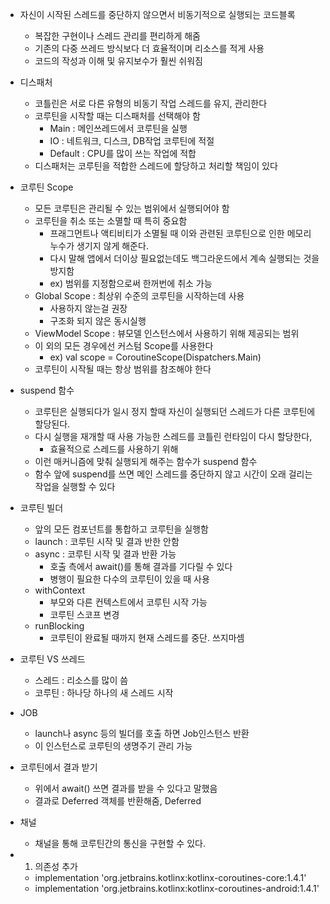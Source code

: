 - 자신이 시작된 스레드를 중단하지 않으면서 비동기적으로 실행되는 코드블록
	- 복잡한 구현이나 스레드 관리를 편리하게 해줌
	- 기존의 다중 쓰레드 방식보다 더 효율적이며 리소스를 적게 사용
	- 코드의 작성과 이해 및 유지보수가 훨씬 쉬워짐


- 디스패처
	- 코틀린은 서로 다른 유형의 비동기 작업 스레드를 유지, 관리한다
	- 코루틴을 시작할 때는 디스패처를 선택해야 함
		- Main : 메인쓰레드에서 코루틴을 실행
		- IO : 네트워크, 디스크, DB작업 코루틴에 적절
		- Default : CPU를 많이 쓰는 작업에 적합
	- 디스패처는 코루틴을 적합한 스레드에 할당하고 처리할 책임이 있다

- 코루틴 Scope
	- 모든 코루틴은 관리될 수 있는 범위에서 실행되어야 함
	- 코루틴을 취소 또는 소멸할 때 특히 중요함
		- 프래그먼트나 액티비티가 소멸될 때 이와 관련된 코루틴으로 인한 메모리 누수가 생기지 않게 해준다.
		- 다시 말해 앱에서 더이상 필요없는데도 백그라운드에서 계속 실행되는 것을 방지함
		- ex) 범위를 지정함으로써 한꺼번에 취소 가능
	- Global Scope : 최상위 수준의 코루틴을 시작하는데 사용
		- 사용하지 않는걸 권장
		- 구조화 되지 않은 동시실행
	- ViewModel Scope : 뷰모델 인스턴스에서 사용하기 위해 제공되는 범위
	- 이 외의 모든 경우에선 커스텀 Scope를 사용한다
		- ex) val scope = CoroutineScope(Dispatchers.Main)
	- 코루틴이 시작될 때는 항상 범위를 참조해야 한다

- suspend 함수
	- 코루틴은 실행되다가 일시 정지 할때 자신이 실행되던 스레드가 다른 코루틴에 할당된다.
	- 다시 실행을 재개할 때 사용 가능한 스레드를 코틀린 런타임이 다시 할당한다,
		- 효율적으로 스레드를 사용하기 위해
	- 이런 매커니즘에 맞춰 실행되게 해주는 함수가 suspend 함수
	- 함수 앞에 suspend를 쓰면 메인 스레드를 중단하지 않고 시간이 오래 걸리는 작업을 실행할 수 있다


- 코루틴 빌더
	- 앞의 모든 컴포넌트를 통합하고 코루틴을 실행함
	- launch : 코루틴 시작 및 결과 반한 안함
	- async : 코루틴 시작 및 결과 반환 가능
		- 호출 측에서 await()를 통해 결과를 기다릴 수 있다
		- 병행이 필요한 다수의 코루틴이 있을 때 사용
	- withContext
	 	- 부모와 다른 컨텍스트에서 코루틴 시작 가능
		- 코루틴 스코프 변경
	- runBlocking
		- 코루틴이 완료될 때까지 현재 스레드를 중단. 쓰지마셈

- 코루틴 VS 쓰레드
	- 스레드 : 리소스를 많이 씀
	- 코루틴 : 하나당 하나의 새 스레드 시작

- JOB
	- launch나 async 등의 빌더를 호출 하면 Job인스턴스 반환
	- 이 인스턴스로 코루틴의 생명주기 관리 가능

- 코루틴에서 결과 받기
	- 위에서 await() 쓰면 결과를 받을 수 있다고 말했음
	- 결과로 Deferred 객체를 반환해줌, Deferred<T>

- 채널
	- 채널을 통해 코루틴간의 통신을 구현할 수 있다.

- 1. 의존성 추가
	- implementation 'org.jetbrains.kotlinx:kotlinx-coroutines-core:1.4.1'
	- implementation 'org.jetbrains.kotlinx:kotlinx-coroutines-android:1.4.1'
